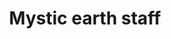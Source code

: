 ---
layout: item
title: Mystic earth staff
item-id: 1407
datatable: true
id: 1407
name: "Mystic earth staff"
members: true
lowalch: 17000
highalch: 25500
examine: "It's a slightly magical stick."
monsters:
  - id: 319
    name: "Corporeal Beast"
    members: true
    combat_level: 785
    wiki_url: "https://oldschool.runescape.wiki/w/Corporeal_Beast"
    drops:
      - quantity: "1"
        rarity: 0.0234375
        drop_requirements: null
  - id: 423
    name: "Dust devil"
    members: true
    combat_level: 93
    wiki_url: "https://oldschool.runescape.wiki/w/Dust_devil#Level_93"
    drops:
      - quantity: "1"
        rarity: 0.0078125
        drop_requirements: null
  - id: 5126
    name: "Experiment No.2"
    members: true
    combat_level: 109
    wiki_url: "https://oldschool.runescape.wiki/w/Experiment_No.2"
    drops:
      - quantity: "1"
        rarity: 0.0078125
        drop_requirements: null
  - id: 6766
    name: "Lizardman shaman"
    members: true
    combat_level: 150
    wiki_url: "https://oldschool.runescape.wiki/w/Lizardman_shaman#Standard"
    drops:
      - quantity: "1"
        rarity: 0.034
        drop_requirements: null
  - id: 7249
    name: "Dust devil"
    members: true
    combat_level: 110
    wiki_url: "https://oldschool.runescape.wiki/w/Dust_devil#Level_110"
    drops:
      - quantity: "1"
        rarity: 0.0078125
        drop_requirements: null
  - id: 7404
    name: "Choke devil"
    members: true
    combat_level: 264
    wiki_url: "https://oldschool.runescape.wiki/w/Choke_devil"
    drops:
      - quantity: "1"
        rarity: 0.0078125
        drop_requirements: null
  - id: 7573
    name: "Lizardman shaman"
    members: true
    combat_level: 0
    wiki_url: "https://oldschool.runescape.wiki/w/Lizardman_shaman#Standard"
    drops:
      - quantity: "1"
        rarity: 0.034
        drop_requirements: null
  - id: 8612
    name: "Drake"
    members: true
    combat_level: 192
    wiki_url: "https://oldschool.runescape.wiki/w/Drake"
    drops:
      - quantity: "1"
        rarity: 0.011764705882352941
        drop_requirements: null
  - id: 10400
    name: "Guardian Drake"
    members: true
    combat_level: 386
    wiki_url: "https://oldschool.runescape.wiki/w/Guardian_Drake"
    drops:
      - quantity: "1"
        rarity: 0.011764705882352941
        drop_requirements: null
---